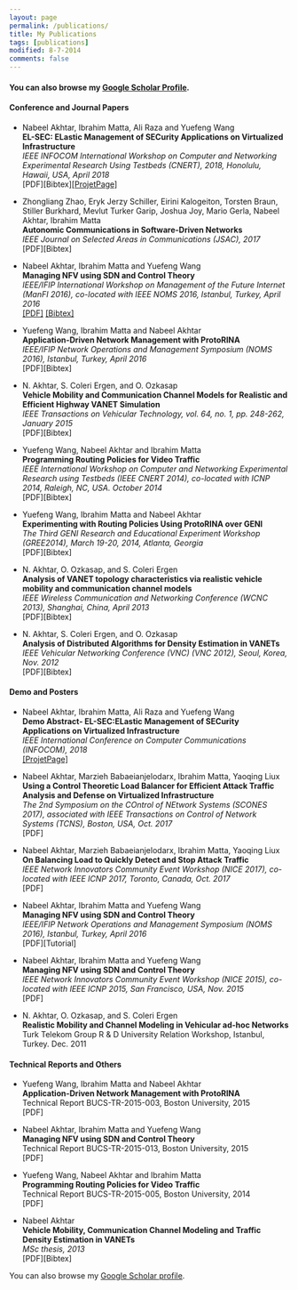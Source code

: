 ```yaml
---
layout: page
permalink: /publications/
title: My Publications
tags: [publications]
modified: 8-7-2014
comments: false
---
```


#### You can also browse my <a href="https://scholar.google.com/citations?user=EoZJQVYAAAAJ&hl=en" target="_blank">Google Scholar Profile</a>. ####

#### Conference and Journal Papers


- Nabeel Akhtar, Ibrahim Matta, Ali Raza and Yuefeng Wang <br>
  **EL-SEC: ELastic Management of SECurity Applications on Virtualized Infrastructure** <br>
  *IEEE INFOCOM International Workshop on Computer and Networking Experimental Research Using Testbeds (CNERT), 2018, Honolulu, Hawaii, USA, April 2018* <br>
  [PDF][Bibtex][\[ProjetPage\]](https://github.com/akhtarnabeel/ELSEC) <br>


- Zhongliang Zhao, Eryk Jerzy Schiller, Eirini Kalogeiton, Torsten Braun, Stiller Burkhard, Mevlut Turker Garip, Joshua Joy, Mario Gerla, Nabeel Akhtar, Ibrahim Matta <br>
  **Autonomic Communications in Software-Driven Networks**  <br>
  *IEEE Journal on Selected Areas in Communications (JSAC), 2017* <br>
  [PDF][Bibtex]
  

- Nabeel Akhtar, Ibrahim Matta and Yuefeng Wang <br>
  **Managing NFV using SDN and Control Theory** <br>
  *IEEE/IFIP International Workshop on Management of the Future Internet (ManFI 2016), co-located with IEEE NOMS 2016, Istanbul, Turkey, April 2016* <br>
  [\[PDF\]](/papers/NOMS2016.pdf) [\[Bibtex\]](/papers/bib/NOMS2016.txt) 


- Yuefeng Wang, Ibrahim Matta and Nabeel Akhtar <br>
  **Application-Driven Network Management with ProtoRINA** <br>
  *IEEE/IFIP Network Operations and Management Symposium (NOMS 2016), Istanbul, Turkey, April 2016* <br>
  [PDF][Bibtex]

- N. Akhtar, S. Coleri Ergen, and O. Ozkasap <br>
  **Vehicle Mobility and Communication Channel Models for Realistic and Efficient Highway VANET Simulation** <br>
  *IEEE Transactions on Vehicular Technology, vol. 64, no. 1, pp. 248-262, January 2015* <br>
  [PDF][Bibtex]

- Yuefeng Wang, Nabeel Akhtar and Ibrahim Matta <br>
  **Programming Routing Policies for Video Traffic**  <br>
  *IEEE International Workshop on Computer and Networking Experimental Research using Testbeds (IEEE CNERT 2014), co-located with ICNP 2014, Raleigh, NC, USA. October 2014* <br>
  [PDF][Bibtex]


- Yuefeng Wang, Ibrahim Matta and Nabeel Akhtar <br>
  **Experimenting with Routing Policies Using ProtoRINA over GENI**  <br>
  *The Third GENI Research and Educational Experiment Workshop (GREE2014), March 19-20, 2014, Atlanta, Georgia* <br>
  [PDF][Bibtex]


- N. Akhtar, O. Ozkasap, and S. Coleri Ergen <br>
  **Analysis of VANET topology characteristics via realistic vehicle mobility and communication channel models**  <br>
  *IEEE Wireless Communication and Networking Conference (WCNC 2013), Shanghai, China, April 2013* <br>
  [PDF][Bibtex]


- N. Akhtar, S. Coleri Ergen, and O. Ozkasap <br>
  **Analysis of Distributed Algorithms for Density Estimation in VANETs**  <br>
  *IEEE Vehicular Networking Conference (VNC) (VNC 2012), Seoul, Korea, Nov. 2012* <br>
  [PDF][Bibtex]


#### Demo and Posters

- Nabeel Akhtar, Ibrahim Matta, Ali Raza and Yuefeng Wang <br>
  **Demo Abstract- EL-SEC:ELastic Management of SECurity Applications on Virtualized Infrastructure** <br>
  *IEEE International Conference on Computer Communications (INFOCOM), 2018* <br>
  [\[ProjetPage\]](https://github.com/akhtarnabeel/ELSEC) <br>

- Nabeel Akhtar, Marzieh Babaeianjelodarx, Ibrahim Matta, Yaoqing Liux <br>
  **Using a Control Theoretic Load Balancer for Efficient Attack Traffic Analysis and Defense on Virtualized Infrastructure** <br>
  *The 2nd Symposium on the COntrol of NEtwork Systems (SCONES 2017), associated with IEEE Transactions on Control of Network Systems (TCNS), Boston, USA, Oct. 2017* <br>
  [PDF] 


- Nabeel Akhtar, Marzieh Babaeianjelodarx, Ibrahim Matta, Yaoqing Liux <br> 
  **On Balancing Load to Quickly Detect and Stop Attack Traffic** <br> 
  *IEEE Network Innovators Community Event Workshop (NICE 2017), co-located with IEEE ICNP 2017, Toronto, Canada, Oct. 2017* <br> 
  [PDF]

- Nabeel Akhtar, Ibrahim Matta and Yuefeng Wang <br> 
  **Managing NFV using SDN and Control Theory** <br> 
  *IEEE/IFIP Network Operations and Management Symposium (NOMS 2016), Istanbul, Turkey, April 2016*<br> 
  [PDF][Tutorial]
  
- Nabeel Akhtar, Ibrahim Matta and Yuefeng Wang <br> 
  **Managing NFV using SDN and Control Theory**  <br> 
  *IEEE Network Innovators Community Event Workshop (NICE 2015), co-located with IEEE ICNP 2015, San Francisco, USA, Nov. 2015* <br> 
  [PDF]
  
- N. Akhtar, O. Ozkasap, and S. Coleri Ergen <br> 
  **Realistic Mobility and Channel Modeling in Vehicular ad-hoc Networks** <br> 
  Turk Telekom Group R & D University Relation Workshop, Istanbul, Turkey. Dec. 2011  <br> 


#### Technical Reports and Others

- Yuefeng Wang, Ibrahim Matta and Nabeel Akhtar <br> 
  **Application-Driven Network Management with ProtoRINA** <br> 
  Technical Report BUCS-TR-2015-003, Boston University, 2015 <br> 
  [PDF]

- Nabeel Akhtar, Ibrahim Matta and Yuefeng Wang  <br> 
  **Managing NFV using SDN and Control Theory**  <br> 
  Technical Report BUCS-TR-2015-013, Boston University, 2015  <br> 
  [PDF]

- Yuefeng Wang, Nabeel Akhtar and Ibrahim Matta <br> 
  **Programming Routing Policies for Video Traffic** <br> 
  Technical Report BUCS-TR-2015-005, Boston University, 2014 <br> 
  [PDF]
  
- Nabeel Akhtar <br> 
  **Vehicle Mobility, Communication Channel Modeling and Traffic Density Estimation in VANETs** <br> 
  *MSc thesis, 2013* <br> 
  [PDF][Bibtex]



You can also browse my <a href="https://scholar.google.com/citations?user=EoZJQVYAAAAJ&hl=en" target="_blank">Google Scholar profile</a>.
